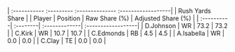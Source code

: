| :----------- :--------- :-------------- :------------------|
|                      Rush Yards Share                      |
| Player     | Position | Raw Share (%) | Adjusted Share (%) |
| :----------| :--------| :-------------| :------------------|
| D.Johnson  | WR       | 73.2          | 73.2               |
| C.Kirk     | WR       | 10.7          | 10.7               |
| C.Edmonds  | RB       | 4.5           | 4.5                |
| A.Isabella | WR       | 0.0           | 0.0                |
| C.Clay     | TE       | 0.0           | 0.0                |